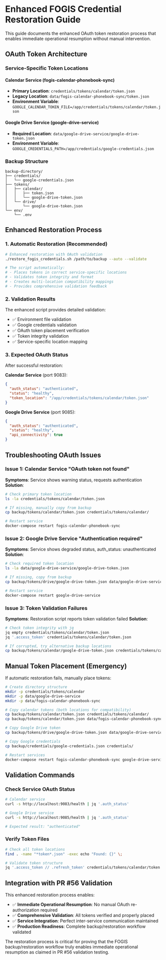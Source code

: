 # Enhanced FOGIS Credential Restoration Guide

This guide documents the enhanced OAuth token restoration process that enables immediate operational resumption without manual intervention.

## OAuth Token Architecture

### Service-Specific Token Locations

#### Calendar Service (fogis-calendar-phonebook-sync)
- **Primary Location**: `credentials/tokens/calendar/token.json`
- **Legacy Location**: `data/fogis-calendar-phonebook-sync/token.json`
- **Environment Variable**: `GOOGLE_CALENDAR_TOKEN_FILE=/app/credentials/tokens/calendar/token.json`

#### Google Drive Service (google-drive-service)
- **Required Location**: `data/google-drive-service/google-drive-token.json`
- **Environment Variable**: `GOOGLE_CREDENTIALS_PATH=/app/credentials/google-credentials.json`

### Backup Structure
```
backup-directory/
├── credentials/
│   └── google-credentials.json
├── tokens/
│   ├── calendar/
│   │   ├── token.json
│   │   └── google-drive-token.json
│   └── drive/
│       └── google-drive-token.json
└── env/
    └── .env
```

## Enhanced Restoration Process

### 1. Automatic Restoration (Recommended)
```bash
# Enhanced restoration with OAuth validation
./restore_fogis_credentials.sh /path/to/backup --auto --validate

# The script automatically:
# - Places tokens in correct service-specific locations
# - Validates token integrity and format
# - Creates multi-location compatibility mappings
# - Provides comprehensive validation feedback
```

### 2. Validation Results
The enhanced script provides detailed validation:
- ✅ Environment file validation
- ✅ Google credentials validation  
- ✅ OAuth token placement verification
- ✅ Token integrity validation
- ✅ Service-specific location mapping

### 3. Expected OAuth Status
After successful restoration:

**Calendar Service** (port 9083):
```json
{
  "auth_status": "authenticated",
  "status": "healthy",
  "token_location": "/app/credentials/tokens/calendar/token.json"
}
```

**Google Drive Service** (port 9085):
```json
{
  "auth_status": "authenticated",
  "status": "healthy", 
  "api_connectivity": true
}
```

## Troubleshooting OAuth Issues

### Issue 1: Calendar Service "OAuth token not found"
**Symptoms**: Service shows warning status, requests authentication
**Solution**:
```bash
# Check primary token location
ls -la credentials/tokens/calendar/token.json

# If missing, manually copy from backup
cp backup/tokens/calendar/token.json credentials/tokens/calendar/

# Restart service
docker-compose restart fogis-calendar-phonebook-sync
```

### Issue 2: Google Drive Service "Authentication required"
**Symptoms**: Service shows degraded status, auth_status: unauthenticated
**Solution**:
```bash
# Check required token location
ls -la data/google-drive-service/google-drive-token.json

# If missing, copy from backup
cp backup/tokens/drive/google-drive-token.json data/google-drive-service/

# Restart service
docker-compose restart google-drive-service
```

### Issue 3: Token Validation Failures
**Symptoms**: Restoration script reports token validation failed
**Solution**:
```bash
# Check token integrity with jq
jq empty credentials/tokens/calendar/token.json
jq '.access_token' credentials/tokens/calendar/token.json

# If corrupted, try alternative backup locations
cp backup/tokens/calendar/google-drive-token.json credentials/tokens/calendar/token.json
```

## Manual Token Placement (Emergency)

If automatic restoration fails, manually place tokens:

```bash
# Create directory structure
mkdir -p credentials/tokens/calendar
mkdir -p data/google-drive-service
mkdir -p data/fogis-calendar-phonebook-sync

# Copy calendar tokens (both locations for compatibility)
cp backup/tokens/calendar/token.json credentials/tokens/calendar/
cp backup/tokens/calendar/token.json data/fogis-calendar-phonebook-sync/

# Copy Google Drive token
cp backup/tokens/drive/google-drive-token.json data/google-drive-service/

# Copy Google credentials
cp backup/credentials/google-credentials.json credentials/

# Restart services
docker-compose restart fogis-calendar-phonebook-sync google-drive-service
```

## Validation Commands

### Check Service OAuth Status
```bash
# Calendar service
curl -s http://localhost:9083/health | jq '.auth_status'

# Google Drive service  
curl -s http://localhost:9085/health | jq '.auth_status'

# Expected result: "authenticated"
```

### Verify Token Files
```bash
# Check all token locations
find . -name "*token*.json" -exec echo "Found: {}" \;

# Validate token structure
jq '.access_token // .refresh_token' credentials/tokens/calendar/token.json
```

## Integration with PR #56 Validation

This enhanced restoration process enables:
- ✅ **Immediate Operational Resumption**: No manual OAuth re-authorization required
- ✅ **Comprehensive Validation**: All tokens verified and properly placed
- ✅ **Service Integration**: Perfect inter-service communication maintained
- ✅ **Production Readiness**: Complete backup/restoration workflow validated

The restoration process is critical for proving that the FOGIS backup/restoration workflow truly enables immediate operational resumption as claimed in PR #56 validation testing.
